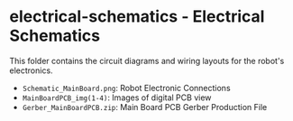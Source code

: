 # electrical-schematics - Electrical Schematics

This folder contains the circuit diagrams and wiring layouts for the robot's electronics.

- `Schematic_MainBoard.png`: Robot Electronic Connections
- `MainBoardPCB_img(1-4)`: Images of digital PCB view
- `Gerber_MainBoardPCB.zip`: Main Board PCB Gerber Production File
